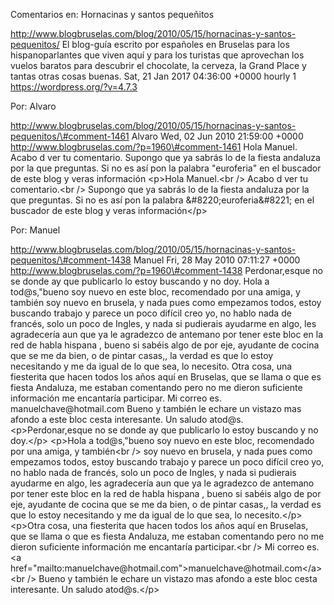 Comentarios en: Hornacinas y santos pequeñitos

http://www.blogbruselas.com/blog/2010/05/15/hornacinas-y-santos-pequenitos/
El blog-guía escrito por españoles en Bruselas para los hispanoparlantes
que viven aquí y para los turistas que aprovechan los vuelos baratos
para descubrir el chocolate, la cerveza, la Grand Place y tantas otras
cosas buenas. Sat, 21 Jan 2017 04:36:00 +0000 hourly 1
https://wordpress.org/?v=4.7.3

Por: Alvaro

http://www.blogbruselas.com/blog/2010/05/15/hornacinas-y-santos-pequenitos/\#comment-1461
Alvaro Wed, 02 Jun 2010 21:59:00 +0000
http://www.blogbruselas.com/?p=1960\#comment-1461 Hola Manuel. Acabo d
ver tu comentario. Supongo que ya sabrás lo de la fiesta andaluza por la
que preguntas. Si no es así pon la palabra &quot;euroferia&quot; en el
buscador de este blog y veras información \<p\>Hola Manuel.\<br /\>
Acabo d ver tu comentario.\<br /\> Supongo que ya sabrás lo de la fiesta
andaluza por la que preguntas. Si no es así pon la palabra
&\#8220;euroferia&\#8221; en el buscador de este blog y veras
información\</p\>

Por: Manuel

http://www.blogbruselas.com/blog/2010/05/15/hornacinas-y-santos-pequenitos/\#comment-1438
Manuel Fri, 28 May 2010 07:11:27 +0000
http://www.blogbruselas.com/?p=1960\#comment-1438 Perdonar,esque no se
donde ay que publicarlo lo estoy buscando y no doy. Hola a tod\@s,"bueno
soy nuevo en este bloc, recomendado por una amiga, y también soy nuevo
en brusela, y nada pues como empezamos todos, estoy buscando trabajo y
parece un poco difícil creo yo, no hablo nada de francés, solo un poco
de Ingles, y nada si pudierais ayudarme en algo, les agradecería aun que
ya le agradezco de antemano por tener este bloc en la red de habla
hispana , bueno si sabéis algo de por eje, ayudante de cocina que se me
da bien, o de pintar casas,, la verdad es que lo estoy necesitando y me
da igual de lo que sea, lo necesito. Otra cosa, una fiesterita que hacen
todos los años aquí en Bruselas, que se llama o que es fiesta Andaluza,
me estaban comentando pero no me dieron suficiente información me
encantaría participar. Mi correo es. manuelchave\@hotmail.com Bueno y
también le echare un vistazo mas afondo a este bloc cesta interesante.
Un saludo atod\@s. \<p\>Perdonar,esque no se donde ay que publicarlo lo
estoy buscando y no doy.\</p\> \<p\>Hola a tod\@s,"bueno soy nuevo en
este bloc, recomendado por una amiga, y también\<br /\> soy nuevo en
brusela, y nada pues como empezamos todos, estoy buscando trabajo y
parece un poco difícil creo yo, no hablo nada de francés, solo un poco
de Ingles, y nada si pudierais ayudarme en algo, les agradecería aun que
ya le agradezco de antemano por tener este bloc en la red de habla
hispana , bueno si sabéis algo de por eje, ayudante de cocina que se me
da bien, o de pintar casas,, la verdad es que lo estoy necesitando y me
da igual de lo que sea, lo necesito.\</p\> \<p\>Otra cosa, una
fiesterita que hacen todos los años aquí en Bruselas, que se llama o que
es fiesta Andaluza, me estaban comentando pero no me dieron suficiente
información me encantaría participar.\<br /\> Mi correo es. \<a
href=\"mailto:manuelchave\@hotmail.com\"\>manuelchave\@hotmail.com\</a\>\<br
/\> Bueno y también le echare un vistazo mas afondo a este bloc cesta
interesante. Un saludo atod\@s.\</p\>
